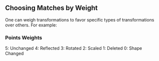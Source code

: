 ## Choosing Matches by Weight

One can weigh transformations to favor specific types of transformations over others. For example:

### Points Weights

5: Unchanged
4: Reflected
3: Rotated
2: Scaled
1: Deleted
0: Shape Changed
